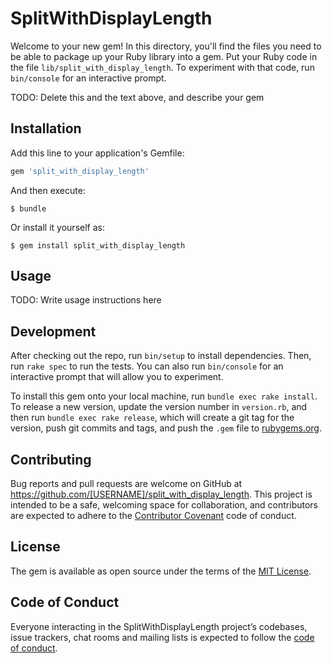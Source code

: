 # SplitWithDisplayLength

Welcome to your new gem! In this directory, you'll find the files you need to be able to package up your Ruby library into a gem. Put your Ruby code in the file `lib/split_with_display_length`. To experiment with that code, run `bin/console` for an interactive prompt.

TODO: Delete this and the text above, and describe your gem

## Installation

Add this line to your application's Gemfile:

```ruby
gem 'split_with_display_length'
```

And then execute:

    $ bundle

Or install it yourself as:

    $ gem install split_with_display_length

## Usage

TODO: Write usage instructions here

## Development

After checking out the repo, run `bin/setup` to install dependencies. Then, run `rake spec` to run the tests. You can also run `bin/console` for an interactive prompt that will allow you to experiment.

To install this gem onto your local machine, run `bundle exec rake install`. To release a new version, update the version number in `version.rb`, and then run `bundle exec rake release`, which will create a git tag for the version, push git commits and tags, and push the `.gem` file to [rubygems.org](https://rubygems.org).

## Contributing

Bug reports and pull requests are welcome on GitHub at https://github.com/[USERNAME]/split_with_display_length. This project is intended to be a safe, welcoming space for collaboration, and contributors are expected to adhere to the [Contributor Covenant](http://contributor-covenant.org) code of conduct.

## License

The gem is available as open source under the terms of the [MIT License](http://opensource.org/licenses/MIT).

## Code of Conduct

Everyone interacting in the SplitWithDisplayLength project’s codebases, issue trackers, chat rooms and mailing lists is expected to follow the [code of conduct](https://github.com/[USERNAME]/split_with_display_length/blob/master/CODE_OF_CONDUCT.md).
